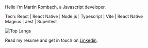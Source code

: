 Hello I'm Martin Rombach, a Javascript developer.

Tech: React | React Native | Node.js | Typescript | Vite | React Native Magnus | Jest | Supertest

 ![Top Langs](https://github-readme-stats.vercel.app/api/top-langs/?username=martinrombach88&hide=css,scss,html)

Read my resume and get in touch on <a href="https://www.linkedin.com/in/martin-rombach-0a67b266/">Linkedin</a>.

